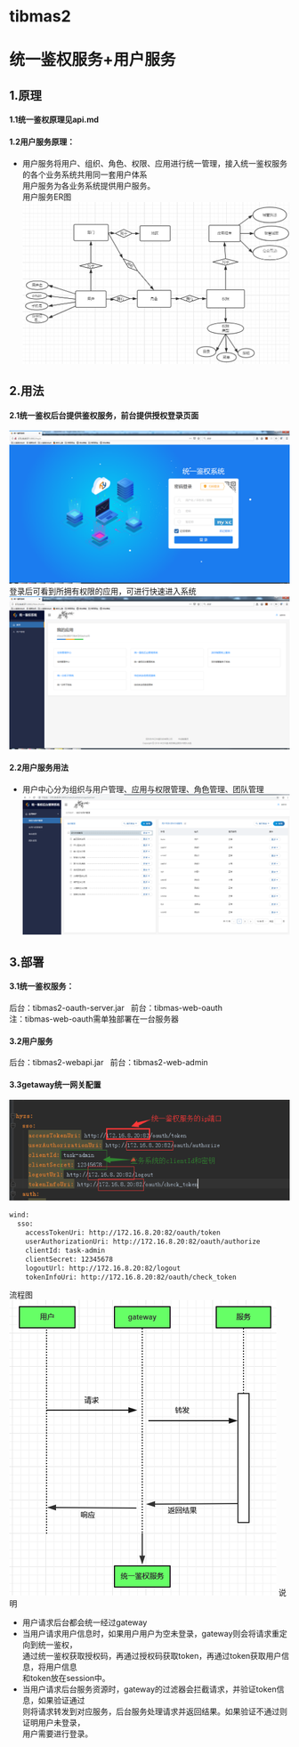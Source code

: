 # tibmas2
# 统一鉴权服务+用户服务
## 1.原理
#### 1.1统一鉴权原理见api.md  
#### 1.2用户服务原理：
- 用户服务将用户、组织、角色、权限、应用进行统一管理，接入统一鉴权服务的各个业务系统共用同一套用户体系  
用户服务为各业务系统提供用户服务。  
用户服务ER图
![tibmas](img-readmeCron/userAdmin.jpg)

## 2.用法
#### 2.1统一鉴权后台提供鉴权服务，前台提供授权登录页面
![tibmas](img-readmeCron/login.jpg)
登录后可看到所拥有权限的应用，可进行快速进入系统
![tibmas](img-readmeCron/userApp.jpg)
#### 2.2用户服务用法
- 用户中心分为组织与用户管理、应用与权限管理、角色管理、团队管理
![tibmas](img-readmeCron/userWeb.jpg)
## 3.部署
#### 3.1统一鉴权服务：  
后台：tibmas2-oauth-server.jar &nbsp;&nbsp;前台：tibmas-web-oauth  
注：tibmas-web-oauth需单独部署在一台服务器
#### 3.2用户服务
后台：tibmas2-webapi.jar &nbsp;&nbsp;前台：tibmas2-web-admin
#### 3.3getaway统一网关配置
![tibmas](img-readmeCron/gateway.jpg)
```
wind:
  sso:
    accessTokenUri: http://172.16.8.20:82/oauth/token
    userAuthorizationUri: http://172.16.8.20:82/oauth/authorize
    clientId: task-admin
    clientSecret: 12345678
    logoutUrl: http://172.16.8.20:82/logout
    tokenInfoUri: http://172.16.8.20:82/oauth/check_token
```
流程图  
![tibmas](img-readmeCron/gatewayTibmas.jpg)
说明
- 用户请求后台都会统一经过gateway
- 当用户请求用户信息时，如果用户用户为空未登录，gateway则会将请求重定向到统一鉴权，  
通过统一鉴权获取授权码，再通过授权码获取token，再通过token获取用户信息，将用户信息  
和token放在session中。  
- 当用户请求后台服务资源时，gateway的过滤器会拦截请求，并验证token信息，如果验证通过  
则将请求转发到对应服务，后台服务处理请求并返回结果。如果验证不通过则证明用户未登录，  
用户需要进行登录。